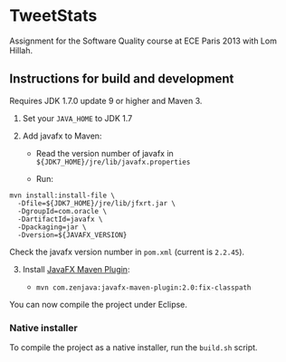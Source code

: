 # TweetStats

Assignment for the Software Quality course at ECE Paris 2013 with Lom Hillah.

## Instructions for build and development

Requires JDK 1.7.0 update 9 or higher and Maven 3.

1. Set your `JAVA_HOME` to JDK 1.7
2. Add javafx to Maven:

    - Read the version number of javafx in `${JDK7_HOME}/jre/lib/javafx.properties`

    - Run:

```
mvn install:install-file \
  -Dfile=${JDK7_HOME}/jre/lib/jfxrt.jar \
  -DgroupId=com.oracle \
  -DartifactId=javafx \
  -Dpackaging=jar \
  -Dversion=${JAVAFX_VERSION}
```
    
   Check the javafx version number in `pom.xml` (current is `2.2.45`).

3. Install [JavaFX Maven Plugin](http://zenjava.com/javafx/maven/):

    - `mvn com.zenjava:javafx-maven-plugin:2.0:fix-classpath`
    
You can now compile the project under Eclipse.

### Native installer

To compile the project as a native installer, run the `build.sh` script.